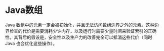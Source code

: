# Java数组

Java 数组中的元素一定会被初始化，并且无法访问数组边界之外的元素。这种边界检查的代价是需要消耗少许内存，以及运行时需要少量时间来验证索引的正确性。其背后的假设是，安全性以及生产力的改善完全可以抵消这些代价（同时 Java 也会优化这些操作）。
